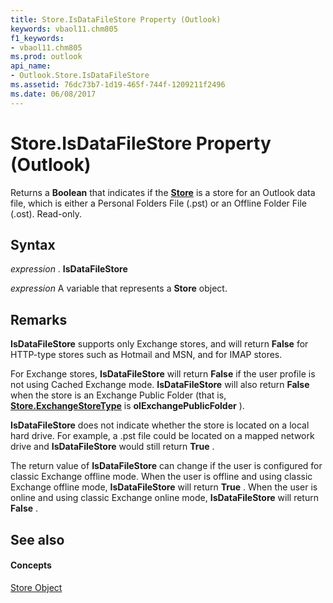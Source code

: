 ```yaml
---
title: Store.IsDataFileStore Property (Outlook)
keywords: vbaol11.chm805
f1_keywords:
- vbaol11.chm805
ms.prod: outlook
api_name:
- Outlook.Store.IsDataFileStore
ms.assetid: 76dc73b7-1d19-465f-744f-1209211f2496
ms.date: 06/08/2017
---
```



# Store.IsDataFileStore Property (Outlook)

Returns a **Boolean** that indicates if the **[Store](store-object-outlook.md)** is a store for an Outlook data file, which is either a Personal Folders File (.pst) or an Offline Folder File (.ost). Read-only.


## Syntax

 _expression_ . **IsDataFileStore**

 _expression_ A variable that represents a **Store** object.


## Remarks

 **IsDataFileStore** supports only Exchange stores, and will return **False** for HTTP-type stores such as Hotmail and MSN, and for IMAP stores.

For Exchange stores, **IsDataFileStore** will return **False** if the user profile is not using Cached Exchange mode. **IsDataFileStore** will also return **False** when the store is an Exchange Public Folder (that is, **[Store.ExchangeStoreType](store-exchangestoretype-property-outlook.md)** is **olExchangePublicFolder** ).

 **IsDataFileStore** does not indicate whether the store is located on a local hard drive. For example, a .pst file could be located on a mapped network drive and **IsDataFileStore** would still return **True** .

The return value of **IsDataFileStore** can change if the user is configured for classic Exchange offline mode. When the user is offline and using classic Exchange offline mode, **IsDataFileStore** will return **True** . When the user is online and using classic Exchange online mode, **IsDataFileStore** will return **False** .


## See also


#### Concepts


[Store Object](store-object-outlook.md)

